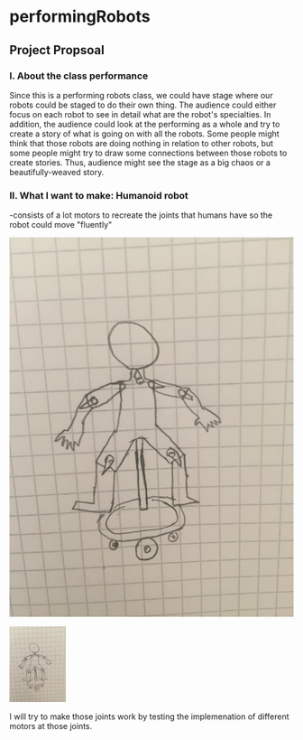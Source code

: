 # performingRobots



## Project Propsoal

### I. About the class performance

  Since this is a performing robots class, we could have stage where our robots could be staged to do their own thing. The audience could either focus on each robot to see in detail what are the robot's specialties. In addition, the audience could look at the performing as a whole and try to create a story of what is going on with all the robots. Some people might think that those robots are doing nothing in relation to other robots, but some people might try to draw some connections between those robots to create stories. Thus, audience might see the stage as a big chaos or a beautifully-weaved story.
  
 ### II. What I want to make: Humanoid robot
 
  -consists of a lot motors to recreate the joints that humans have so the robot could move "fluently"
  
  ![alt text](https://github.com/pangnasun/performingRobots/blob/master/qsketch.JPG)
  
  <img src="qsketch.jpg" alt="drawing" width="100"/>
  
  I will try to make those joints work by testing the implemenation of different motors at those joints. 
   

